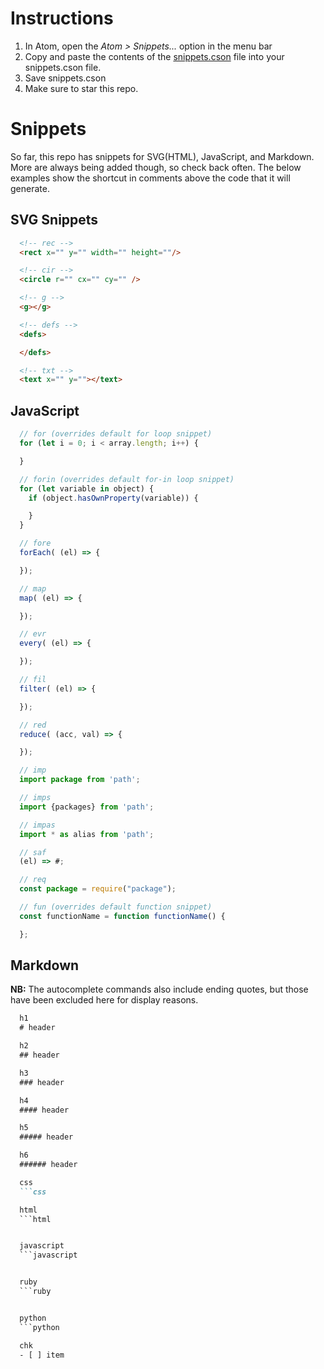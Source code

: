 # Instructions
1. In Atom, open the *Atom > Snippets...* option in the menu bar
2. Copy and paste the contents of the [snippets.cson](/snippets.cson) file into your snippets.cson file.
3. Save snippets.cson
4. Make sure to star this repo.

# Snippets

So far, this repo has snippets for SVG(HTML), JavaScript, and Markdown. More are always being added though, so check back often. The below examples show the shortcut in comments above the code that it will generate.

## SVG Snippets
```html
  <!-- rec -->
  <rect x="" y="" width="" height=""/>

  <!-- cir -->
  <circle r="" cx="" cy="" />

  <!-- g -->
  <g></g>

  <!-- defs -->
  <defs>

  </defs>

  <!-- txt -->
  <text x="" y=""></text>
```

## JavaScript
```javascript
  // for (overrides default for loop snippet)
  for (let i = 0; i < array.length; i++) {

  }

  // forin (overrides default for-in loop snippet)
  for (let variable in object) {
    if (object.hasOwnProperty(variable)) {

    }
  }

  // fore
  forEach( (el) => {

  });

  // map
  map( (el) => {

  });

  // evr
  every( (el) => {

  });

  // fil
  filter( (el) => {

  });

  // red
  reduce( (acc, val) => {

  });

  // imp
  import package from 'path';

  // imps
  import {packages} from 'path';

  // impas
  import * as alias from 'path';

  // saf
  (el) => #;

  // req
  const package = require("package");

  // fun (overrides default function snippet)
  const functionName = function functionName() {

  };
```
## Markdown
**NB:** The autocomplete commands also include ending quotes, but those have been excluded here for display reasons.

```markdown
  h1
  # header

  h2
  ## header

  h3
  ### header

  h4
  #### header

  h5
  ##### header

  h6
  ###### header

  css
  ```css

  html
  ```html


  javascript
  ```javascript


  ruby
  ```ruby


  python
  ```python

  chk
  - [ ] item

```
